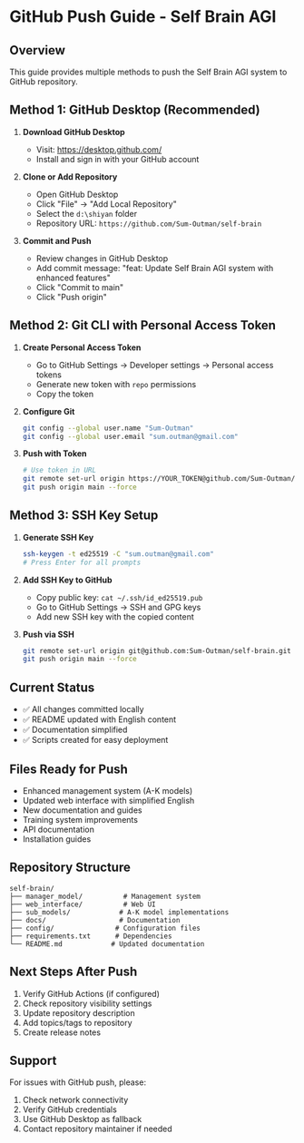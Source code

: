 # GitHub Push Guide - Self Brain AGI

## Overview
This guide provides multiple methods to push the Self Brain AGI system to GitHub repository.

## Method 1: GitHub Desktop (Recommended)

1. **Download GitHub Desktop**
   - Visit: https://desktop.github.com/
   - Install and sign in with your GitHub account

2. **Clone or Add Repository**
   - Open GitHub Desktop
   - Click "File" → "Add Local Repository"
   - Select the `d:\shiyan` folder
   - Repository URL: `https://github.com/Sum-Outman/self-brain`

3. **Commit and Push**
   - Review changes in GitHub Desktop
   - Add commit message: "feat: Update Self Brain AGI system with enhanced features"
   - Click "Commit to main"
   - Click "Push origin"

## Method 2: Git CLI with Personal Access Token

1. **Create Personal Access Token**
   - Go to GitHub Settings → Developer settings → Personal access tokens
   - Generate new token with `repo` permissions
   - Copy the token

2. **Configure Git**
   ```bash
   git config --global user.name "Sum-Outman"
   git config --global user.email "sum.outman@gmail.com"
   ```

3. **Push with Token**
   ```bash
   # Use token in URL
   git remote set-url origin https://YOUR_TOKEN@github.com/Sum-Outman/self-brain.git
   git push origin main --force
   ```

## Method 3: SSH Key Setup

1. **Generate SSH Key**
   ```bash
   ssh-keygen -t ed25519 -C "sum.outman@gmail.com"
   # Press Enter for all prompts
   ```

2. **Add SSH Key to GitHub**
   - Copy public key: `cat ~/.ssh/id_ed25519.pub`
   - Go to GitHub Settings → SSH and GPG keys
   - Add new SSH key with the copied content

3. **Push via SSH**
   ```bash
   git remote set-url origin git@github.com:Sum-Outman/self-brain.git
   git push origin main --force
   ```

## Current Status
- ✅ All changes committed locally
- ✅ README updated with English content
- ✅ Documentation simplified
- ✅ Scripts created for easy deployment

## Files Ready for Push
- Enhanced management system (A-K models)
- Updated web interface with simplified English
- New documentation and guides
- Training system improvements
- API documentation
- Installation guides

## Repository Structure
```
self-brain/
├── manager_model/          # Management system
├── web_interface/          # Web UI
├── sub_models/            # A-K model implementations
├── docs/                  # Documentation
├── config/               # Configuration files
├── requirements.txt      # Dependencies
└── README.md            # Updated documentation
```

## Next Steps After Push
1. Verify GitHub Actions (if configured)
2. Check repository visibility settings
3. Update repository description
4. Add topics/tags to repository
5. Create release notes

## Support
For issues with GitHub push, please:
1. Check network connectivity
2. Verify GitHub credentials
3. Use GitHub Desktop as fallback
4. Contact repository maintainer if needed
